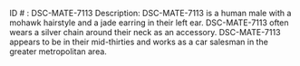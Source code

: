 ID # : DSC-MATE-7113
Description: DSC-MATE-7113 is a human male with a mohawk hairstyle and a jade earring in their left ear. DSC-MATE-7113 often wears a silver chain around their neck as an accessory. DSC-MATE-7113 appears to be in their mid-thirties and works as a car salesman in the greater metropolitan area. 